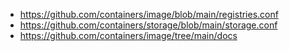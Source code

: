 * https://github.com/containers/image/blob/main/registries.conf
* https://github.com/containers/storage/blob/main/storage.conf
* https://github.com/containers/image/tree/main/docs
